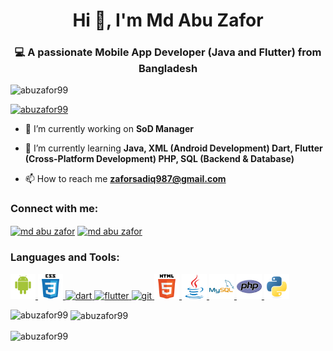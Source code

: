 <h1 align="center">Hi 👋, I'm Md Abu Zafor</h1>
<h3 align="center">💻 A passionate Mobile App Developer (Java and Flutter) from Bangladesh</h3>

<p align="left"> <img src="https://komarev.com/ghpvc/?username=abuzafor99&label=Profile%20views&color=0e75b6&style=flat" alt="abuzafor99" /> </p>

<p align="left"> <a href="https://github.com/ryo-ma/github-profile-trophy"><img src="https://github-profile-trophy.vercel.app/?username=abuzafor99" alt="abuzafor99" /></a> </p>

- 🔭 I’m currently working on **SoD Manager**

- 🌱 I’m currently learning **Java, XML (Android Development) Dart, Flutter (Cross-Platform Development) PHP, SQL (Backend & Database)**

- 📫 How to reach me **zaforsadiq987@gmail.com**

<h3 align="left">Connect with me:</h3>
<p align="left">
<a href="https://linkedin.com/in/md abu zafor" target="blank"><img align="center" src="https://raw.githubusercontent.com/rahuldkjain/github-profile-readme-generator/master/src/images/icons/Social/linked-in-alt.svg" alt="md abu zafor" height="30" width="40" /></a>
<a href="https://fb.com/md abu zafor" target="blank"><img align="center" src="https://raw.githubusercontent.com/rahuldkjain/github-profile-readme-generator/master/src/images/icons/Social/facebook.svg" alt="md abu zafor" height="30" width="40" /></a>
</p>

<h3 align="left">Languages and Tools:</h3>
<p align="left"> <a href="https://developer.android.com" target="_blank" rel="noreferrer"> <img src="https://raw.githubusercontent.com/devicons/devicon/master/icons/android/android-original-wordmark.svg" alt="android" width="40" height="40"/> </a> <a href="https://www.w3schools.com/css/" target="_blank" rel="noreferrer"> <img src="https://raw.githubusercontent.com/devicons/devicon/master/icons/css3/css3-original-wordmark.svg" alt="css3" width="40" height="40"/> </a> <a href="https://dart.dev" target="_blank" rel="noreferrer"> <img src="https://www.vectorlogo.zone/logos/dartlang/dartlang-icon.svg" alt="dart" width="40" height="40"/> </a> <a href="https://flutter.dev" target="_blank" rel="noreferrer"> <img src="https://www.vectorlogo.zone/logos/flutterio/flutterio-icon.svg" alt="flutter" width="40" height="40"/> </a> <a href="https://git-scm.com/" target="_blank" rel="noreferrer"> <img src="https://www.vectorlogo.zone/logos/git-scm/git-scm-icon.svg" alt="git" width="40" height="40"/> </a> <a href="https://www.w3.org/html/" target="_blank" rel="noreferrer"> <img src="https://raw.githubusercontent.com/devicons/devicon/master/icons/html5/html5-original-wordmark.svg" alt="html5" width="40" height="40"/> </a> <a href="https://www.java.com" target="_blank" rel="noreferrer"> <img src="https://raw.githubusercontent.com/devicons/devicon/master/icons/java/java-original.svg" alt="java" width="40" height="40"/> </a> <a href="https://www.mysql.com/" target="_blank" rel="noreferrer"> <img src="https://raw.githubusercontent.com/devicons/devicon/master/icons/mysql/mysql-original-wordmark.svg" alt="mysql" width="40" height="40"/> </a> <a href="https://www.php.net" target="_blank" rel="noreferrer"> <img src="https://raw.githubusercontent.com/devicons/devicon/master/icons/php/php-original.svg" alt="php" width="40" height="40"/> </a> <a href="https://www.python.org" target="_blank" rel="noreferrer"> <img src="https://raw.githubusercontent.com/devicons/devicon/master/icons/python/python-original.svg" alt="python" width="40" height="40"/> </a> </p>

<p><img align="left" src="https://github-readme-stats.vercel.app/api/top-langs?username=abuzafor99&show_icons=true&locale=en&layout=compact" alt="abuzafor99" /></p>

<p>&nbsp;<img align="center" src="https://github-readme-stats.vercel.app/api?username=abuzafor99&show_icons=true&locale=en" alt="abuzafor99" /></p>

<p><img align="center" src="https://github-readme-streak-stats.herokuapp.com/?user=abuzafor99&" alt="abuzafor99" /></p>
